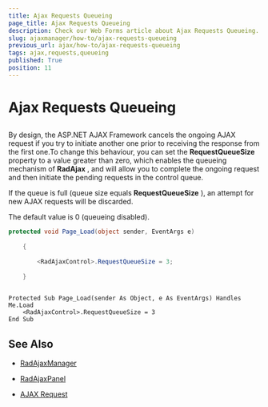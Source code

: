 ```yaml
---
title: Ajax Requests Queueing
page_title: Ajax Requests Queueing
description: Check our Web Forms article about Ajax Requests Queueing.
slug: ajaxmanager/how-to/ajax-requests-queueing
previous_url: ajax/how-to/ajax-requests-queueing
tags: ajax,requests,queueing
published: True
position: 11
---
```


# Ajax Requests Queueing



## 

By design, the ASP.NET AJAX Framework cancels the ongoing AJAX request if you try to initiate another one prior to receiving the response from the first one.To change this behaviour, you can set the **RequestQueueSize** property to a value greater than zero, which enables the queueing mechanism of **RadAjax** , and will allow you to complete the ongoing request and then initiate the pending requests in the control queue.

If the queue is full (queue size equals **RequestQueueSize** ), an attempt for new AJAX requests will be discarded.

The default value is 0 (queueing disabled).



````C#
protected void Page_Load(object sender, EventArgs e)    
	
	{        
	    
		<RadAjaxControl>.RequestQueueSize = 3;    
	
	}
				
````
````VB
Protected Sub Page_Load(sender As Object, e As EventArgs) Handles Me.Load
	<RadAjaxControl>.RequestQueueSize = 3
End Sub
````


## See Also

 * [RadAjaxManager](https://www.telerik.com/help/aspnet-ajax/ajax-ajaxmanager.html)

 * [RadAjaxPanel](https://www.telerik.com/help/aspnet-ajax/ajax-ajaxpanel.html)

 * [AJAX Request](https://www.telerik.com/help/aspnet-ajax/ajax-client-side-api.html)
